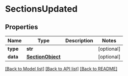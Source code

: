 # SectionsUpdated

## Properties
Name | Type | Description | Notes
------------ | ------------- | ------------- | -------------
**type** | **str** |  | [optional] 
**data** | [**SectionObject**](SectionObject.md) |  | [optional] 

[[Back to Model list]](README.md#documentation-for-models) [[Back to API list]](README.md#documentation-for-api-endpoints) [[Back to README]](README.md)


